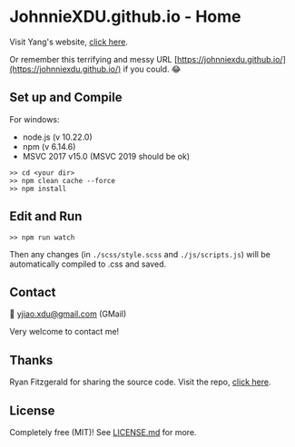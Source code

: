 # JohnnieXDU.github.io - Home



Visit Yang's website, [click here](https://johnniexdu.github.io/). 



Or remember this terrifying and messy URL [https://johnniexdu.github.io/](https://johnniexdu.github.io/) if you could. :joy:



## Set up and Compile

For windows:

- node.js (v 10.22.0)
- npm (v 6.14.6)
- MSVC 2017 v15.0 (MSVC 2019 should be ok)



```shell
>> cd <your dir>
>> npm clean cache --force
>> npm install
```



## Edit and Run

```shell
>> npm run watch
```



Then any changes (in `./scss/style.scss` and `./js/scripts.js`) will be automatically compiled to .css and saved.



## Contact

:email: yjiao.xdu@gmail.com (GMail)

Very welcome to contact me!



## Thanks 

Ryan Fitzgerald for sharing the source code. Visit the repo, [click here](https://github.com/RyanFitzgerald/devportfolio).



## License

Completely free (MIT)! See [LICENSE.md](LICENSE.md) for more.
